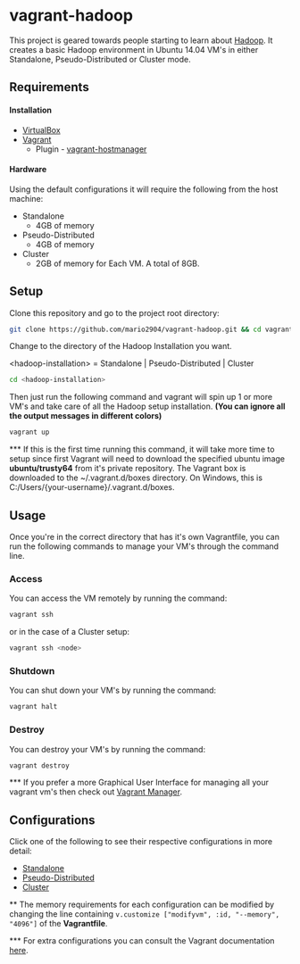 # vagrant-hadoop

This project is geared towards people starting to learn about [Hadoop](http://hadoop.apache.org/). It creates a basic Hadoop environment in Ubuntu 14.04 VM's in either Standalone, Pseudo-Distributed or Cluster mode.

## Requirements

#### Installation

* [VirtualBox](https://www.virtualbox.org/)
* [Vagrant](https://www.vagrantup.com/)
  * Plugin - [vagrant-hostmanager](https://github.com/devopsgroup-io/vagrant-hostmanager)

#### Hardware

Using the default configurations it will require the following from the host machine:

* Standalone
  * 4GB of memory
* Pseudo-Distributed
  * 4GB of memory
* Cluster
  * 2GB of memory for Each VM. A total of 8GB.

## Setup

Clone this repository and go to the project root directory:

```bash
git clone https://github.com/mario2904/vagrant-hadoop.git && cd vagrant-hadoop
```

Change to the directory of the Hadoop Installation you want.

\<hadoop-installation\> = Standalone | Pseudo-Distributed | Cluster

```bash
cd <hadoop-installation>
```

Then just run the following command and vagrant will spin up 1 or more VM's and take care of all the Hadoop setup installation. **(You can ignore all the output messages in different colors)**

```bash
vagrant up
```

\*** If this is the first time running this command, it will take more time to setup since first Vagrant will need to download the specified ubuntu image **ubuntu/trusty64** from it's private repository. The Vagrant box is downloaded to the ~/.vagrant.d/boxes directory. On Windows, this is C:/Users/{your-username}/.vagrant.d/boxes.

## Usage

Once you're in the correct directory that has it's own Vagrantfile, you can run the following commands to manage your VM's through the command line.

### Access

You can access the VM remotely by running the command:

```bash
vagrant ssh
```

or in the case of a Cluster setup:

```bash
vagrant ssh <node>
```

### Shutdown

You can shut down your VM's by running the command:

```bash
vagrant halt
```

### Destroy

You can destroy your VM's by running the command:

```bash
vagrant destroy
```



*** If you prefer a more Graphical User Interface for managing all your vagrant vm's then check out [Vagrant Manager](http://vagrantmanager.com/). 

## Configurations

Click one of the following to see their respective configurations in more detail:

* [Standalone](https://github.com/mario2904/vagrant-hadoop/tree/master/Standalone)
* [Pseudo-Distributed](https://github.com/mario2904/vagrant-hadoop/tree/master/Pseudo-Distributed)
* [Cluster](https://github.com/mario2904/vagrant-hadoop/tree/master/Cluster)

\** The memory requirements for each configuration can be modified by changing the line containing ```v.customize ["modifyvm", :id, "--memory", "4096"]``` of the **Vagrantfile**.

*** For extra configurations you can consult the Vagrant documentation [here](https://www.vagrantup.com/docs/).

